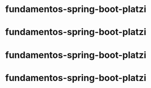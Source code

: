 # fundamentos-spring-boot-platzi
# fundamentos-spring-boot-platzi
# fundamentos-spring-boot-platzi
# fundamentos-spring-boot-platzi
